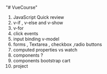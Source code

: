 "# VueCourse" 
<ol>
<li>JavaScript Quick review</li>
<li>v-if , v-else and  v-show</li>
<li>v-for</li>
<li>click events</li>
<li>input binding v-model</li>
<li>forms , Textarea , checkbox ,radio buttons</li>
<li>computed properties vs watch</li>
<li>components ?</li>
<li>components  bootstrap cart</li>
<li>project</li>
</ol>
